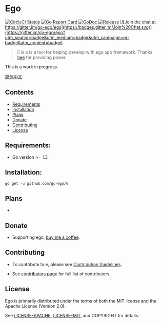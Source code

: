 # Ego
<!--<img align="right" src="https://raw.githubusercontent.com/go-ego/ego/master/logo.jpg">-->
<!--[![Build Status](https://travis-ci.org/go-ego/ego.svg)](https://travis-ci.org/go-ego/ego)
[![codecov](https://codecov.io/gh/go-ego/ego/branch/master/graph/badge.svg)](https://codecov.io/gh/go-ego/ego)-->
<!--<a href="https://circleci.com/gh/go-ego/ego/tree/dev"><img src="https://img.shields.io/circleci/project/go-ego/ego/dev.svg" alt="Build Status"></a>-->
[![CircleCI Status](https://circleci.com/gh/go-ego/e.svg?style=shield)](https://circleci.com/gh/go-ego/e)
[![Go Report Card](https://goreportcard.com/badge/github.com/go-ego/e)](https://goreportcard.com/report/github.com/go-ego/e)
[![GoDoc](https://godoc.org/github.com/go-ego/e?status.svg)](https://godoc.org/github.com/go-ego/e)
[![Release](https://github-release-version.herokuapp.com/github/go-ego/e/release.svg?style=flat)](https://github.com/go-ego/e/releases/latest)
[![Join the chat at https://gitter.im/go-ego/ego](https://badges.gitter.im/Join%20Chat.svg)](https://gitter.im/go-ego/ego?utm_source=badge&utm_medium=badge&utm_campaign=pr-badge&utm_content=badge)
<!--<a href="https://github.com/go-ego/ego/releases"><img src="https://img.shields.io/badge/%20version%20-%206.0.0%20-blue.svg?style=flat-square" alt="Releases"></a>-->
  
  >E is a is a tool for helping develop with ego app framework. Thanks [bee](https://github.com/beego/bee) for providing power.

This is a work in progress.

[简体中文](https://github.com/go-ego/e/blob/master/README_zh.md)

## Contents
- [Requirements](#requirements)
- [Installation](#installation)
- [Plans](#plans)
- [Donate](#donate)
- [Contributing](#contributing)
- [License](#license)

## Requirements:

- Go version >= 1.3

## Installation:
```
go get -u github.com/go-ego/e 
```

## Plans
- 

## Donate
- Supporting ego, [buy me a coffee](https://github.com/go-vgo/buy-me-a-coffee).
## Contributing

- To contribute to e, please see [Contribution Guidelines](https://github.com/go-ego/e/blob/master/CONTRIBUTING.md).

- See [contributors page](https://github.com/go-ego/e/graphs/contributors) for full list of contributors.

## License

Ego is primarily distributed under the terms of both the MIT license and the Apache License (Version 2.0).

See [LICENSE-APACHE](http://www.apache.org/licenses/LICENSE-2.0), [LICENSE-MIT](https://github.com/go-ego/ego/blob/master/LICENSE), and COPYRIGHT for details.